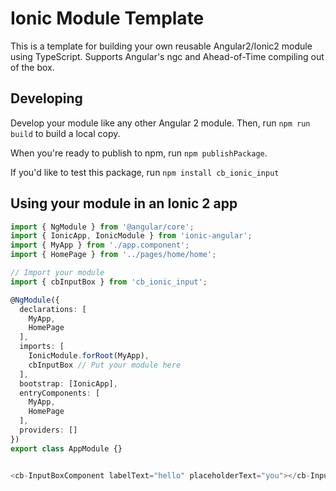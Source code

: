 # Ionic Module Template

This is a template for building your own reusable Angular2/Ionic2 module using TypeScript. Supports Angular's ngc and Ahead-of-Time compiling out of the box.

## Developing

Develop your module like any other Angular 2 module. Then, run `npm run build` to build a local copy.

When you're ready to publish to npm, run `npm publishPackage`.

If you'd like to test this package, run `npm install cb_ionic_input`

## Using your module in an Ionic 2 app

```typescript
import { NgModule } from '@angular/core';
import { IonicApp, IonicModule } from 'ionic-angular';
import { MyApp } from './app.component';
import { HomePage } from '../pages/home/home';

// Import your module
import { cbInputBox } from 'cb_ionic_input';

@NgModule({
  declarations: [
    MyApp,
    HomePage
  ],
  imports: [
    IonicModule.forRoot(MyApp),
    cbInputBox // Put your module here
  ],
  bootstrap: [IonicApp],
  entryComponents: [
    MyApp,
    HomePage
  ],
  providers: []
})
export class AppModule {}


<cb-InputBoxComponent labelText="hello" placeholderText="you"></cb-InputBoxComponent>
